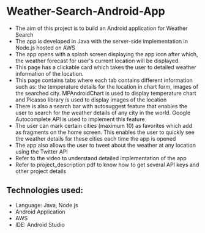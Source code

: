# Weather-Search-Android-App
- The aim of this project is to build an Android application for Weather Search
- The app is developed in Java with the server-side implementation in Node.js hosted on AWS
- The app opens with a splash screen displaying the app icon after which, the weather forecast for user's current location will be displayed.
- This page has a clickable card which takes the user to detailed weather information of the location.
- This page contains tabs where each tab contains different information such as: the temperature details for the location in chart form, images of the searched city. MPAndroidChart is used to display temperature chart and Picasso library is used to display images of the location
- There is also a search bar with autosuggest feature that enables the user to search for the weather details of any city in the world. Google Autocomplete API is used to implement this feature
- The user can mark certain cities (maximum 10) as favorites which add as fragments on the home screen. This enables the user to quickly see the weather details for these cities each time the app is opened
- The app also allows the user to tweet about the weather at any location using the Twitter API
- Refer to the video to understand detailed implementation of the app
- Refer to project_description.pdf to know how to get several API keys and other project details

Technologies used:
  -
  - Language: Java, Node.js
  - Android Application
  - AWS
  - IDE: Android Studio

